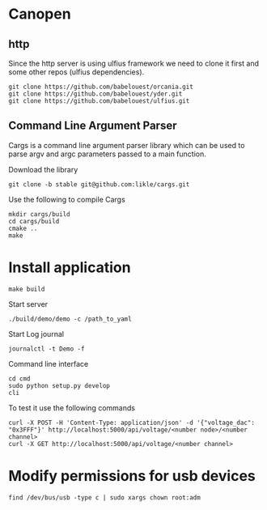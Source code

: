 # Canopen

## http
Since the http server is using ulfius framework we need to clone it first and some other repos (ulfius dependencies).

```
git clone https://github.com/babelouest/orcania.git
git clone https://github.com/babelouest/yder.git
git clone https://github.com/babelouest/ulfius.git
```

## Command Line Argument Parser
Сargs is a command line argument parser library which can be used to parse argv and argc parameters passed to a main function.

Download the library
```
git clone -b stable git@github.com:likle/cargs.git
```
Use the following to compile Cargs
```
mkdir cargs/build
cd cargs/build
cmake ..
make
```

# Install application
```
make build
```

Start server
```
./build/demo/demo -c /path_to_yaml
```

Start Log journal
```
journalctl -t Demo -f
```

Command line interface
```
cd cmd
sudo python setup.py develop
cli
```

To test it use the following commands
```
curl -X POST -H 'Content-Type: application/json' -d '{"voltage_dac": "0x3FFF"}' http://localhost:5000/api/voltage/<number node>/<number channel>
curl -X GET http://localhost:5000/api/voltage/<number channel>
```


# Modify permissions for usb devices
```
find /dev/bus/usb -type c | sudo xargs chown root:adm
```
